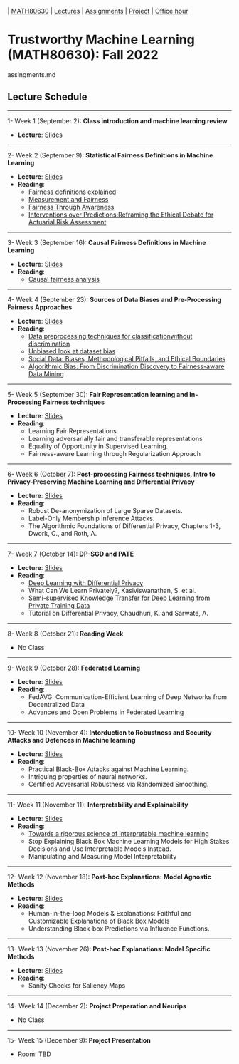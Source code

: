 | [MATH80630](main.md) | [Lectures](lectures.md) | [Assignments](assingments.md) | [Project](project.md) | [Office hour](office_hr.md)
# Trustworthy Machine Learning (MATH80630): Fall 2022
assingments.md

## Lecture Schedule
___
1- <span style="font-size:1em;">Week 1 (September 2): **Class introduction and machine learning review**</span>
- **Lecture**: [Slides](https://drive.google.com/file/d/1RIosVQL-nrlBWHXMV8dzJ6mcEOhHntXy/view?usp=sharing)

___
2- <span style="font-size:1em;">Week 2 (September 9): **Statistical Fairness Definitions in Machine Learning**</span>
- **Lecture**: [Slides](https://drive.google.com/file/d/1KLYt0JKAt8rPX9ARngzSFSpHs8AzOxPZ/view?usp=sharing)
- **Reading**: 
  * [Fairness definitions explained](https://fairware.cs.umass.edu/papers/Verma.pdf)
  * [Measurement and Fairness](https://arxiv.org/abs/1912.05511)
  * [Fairness Through Awareness](https://arxiv.org/abs/1104.3913)
  * [Interventions over Predictions:Reframing the Ethical Debate for Actuarial Risk Assessment](https://proceedings.mlr.press/v81/barabas18a.html)


___
3- <span style="font-size:1em;">Week 3 (September 16): **Causal Fairness Definitions in Machine Learning** </span>
- **Lecture**: [Slides](https://drive.google.com/file/d/1Fa-JMA269q6zBSHZ24Kl0aGkxtmWOMj5/view?usp=sharing)
- **Reading**: 
    * [Causal fairness analysis](https://causalai.net/r90.pdf)
    
    
___
4- <span style="font-size:1em;">Week 4 (September 23): **Sources of Data Biases and Pre-Processing Fairness Approaches**</span>
- **Lecture**: [Slides](https://drive.google.com/file/d/1AVWkISaF2cdLhHBhDAHcm80MA2gelXmN/view?usp=sharing)
- **Reading**: 
  * [Data preprocessing techniques for classificationwithout discrimination](https://link.springer.com/article/10.1007/s10115-011-0463-8)
  * [Unbiased look at dataset bias](https://people.csail.mit.edu/torralba/publications/datasets_cvpr11.pdf)
  * [Social Data: Biases, Methodological Pitfalls, and Ethical Boundaries](https://www.microsoft.com/en-us/research/wp-content/uploads/2017/03/SSRN-id2886526.pdf)
  * [Algorithmic Bias: From Discrimination Discovery to Fairness-aware Data Mining](https://dl.acm.org/doi/abs/10.1145/2939672.2945386?casa_token=C4RO-tZvUNkAAAAA:8J3D9Z74zrVr3bWQbxjYAhOeB2umRgvqYVhqoy83FNZHzPMr--YNVYgBIjqYbXkrVeOiEN1QZGMW)
  
___
5- <span style="font-size:1em;">Week 5 (September 30): **Fair Representation learning and In-Processing Fairness techniques**</span>
- **Lecture**: [Slides](https://drive.google.com/file/d/1XQq7qPfymX40T17yZ93y1fvPxRce7_I8/view?usp=sharing)
- **Reading**: 
  * Learning Fair Representations.
  * Learning adversarially fair and transferable representations
  * Equality of Opportunity in Supervised Learning.
  * Fairness-aware Learning through Regularization Approach

___
6- <span style="font-size:1em;">Week 6 (October 7): **Post-processing Fairness techniques, Intro to Privacy-Preserving Machine Learning and Differential Privacy**</span>
- **Lecture**: [Slides]()
- **Reading**: 
  * Robust De-anonymization of Large Sparse Datasets.
  * Label-Only Membership Inference Attacks.
  * The Algorithmic Foundations of Differential Privacy, Chapters 1-3, Dwork, C., and Roth, A.

___
7- <span style="font-size:1em;">Week 7 (October 14): **DP-SGD and PATE**</span>
- **Lecture**: [Slides]()
- **Reading**: 
  * [Deep Learning with Differential Privacy](https://arxiv.org/abs/1607.00133)
  * What Can We Learn Privately?, Kasiviswanathan, S. et al.
  * [Semi-supervised Knowledge Transfer for Deep Learning from Private Training Data](https://arxiv.org/abs/1610.05755)
  * Tutorial on Differential Privacy, Chaudhuri, K. and Sarwate, A.

___
8- <span style="font-size:1em;">Week 8 (October 21): **Reading Week**</span>
- No Class
 
 
___
9- <span style="font-size:1em;">Week 9 (October 28): **Federated Learning**</span>
- **Lecture**: [Slides]()
- **Reading**: 
  * FedAVG: Communication-Efficient Learning of Deep Networks from Decentralized Data
  * Advances and Open Problems in Federated Learning

___
10- <span style="font-size:1em;">Week 10 (November 4): **Intorduction to Robustness and Security Attacks and Defences in Machine learning**</span>
- **Lecture**: [Slides]()
- **Reading**: 
  * Practical Black-Box Attacks against Machine Learning.
  * Intriguing properties of neural networks.
  * Certified Adversarial Robustness via Randomized Smoothing.

___
11- <span style="font-size:1em;">Week 11 (November 11): **Interpretability and Explainability**</span>
- **Lecture**: [Slides]()
- **Reading**: 
  * [Towards a rigorous science of interpretable machine learning](https://arxiv.org/abs/1702.08608)
  * Stop Explaining Black Box Machine Learning Models for High Stakes Decisions and Use Interpretable Models Instead.
  * Manipulating and Measuring Model Interpretability

___
12- <span style="font-size:1em;">Week 12 (November 18): **Post-hoc Explanations: Model Agnostic Methods**</span>
- **Lecture**: [Slides]()
- **Reading**: 
  * Human-in-the-loop Models & Explanations: Faithful and Customizable Explanations of Black Box Models
  * Understanding Black-box Predictions via Influence Functions.

___
13- <span style="font-size:1em;">Week 13 (November 26): **Post-hoc Explanations: Model Specific Methods**</span>
- **Lecture**: [Slides]()
- **Reading**: 
  * Sanity Checks for Saliency Maps

___
14- <span style="font-size:1em;">Week 14 (December 2): **Project Preperation and Neurips**</span>
- No Class

___
15- <span style="font-size:1em;">Week 15 (December 9): **Project Presentation**</span>
- Room: TBD 


